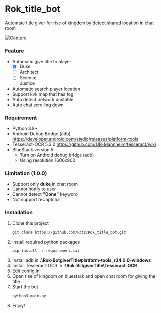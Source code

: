 # Rok_title_bot
Automate title giver for rise of kingdom by detect shared location in chat room

![Capture](https://user-images.githubusercontent.com/46108793/221357768-639f6061-c1d5-4d71-9b61-f520d085911d.jpg)


### Feature
* Automatic give title to player
  - [X] Duke
  - [ ] Architect
  - [ ] Science
  - [ ] Justice
* Automatic search player location
* Support kvk map that has fog
* Auto detect network unstable
* Auto chat scrolling down

### Requirement
* Python 3.8+
* Android Debug Bridge (adb)
    https://developer.android.com/studio/releases/platform-tools
* Tesseract-OCR 5.3.0
    https://github.com/UB-Mannheim/tesseract/wiki
* BlueStack version 5
   - Turn on Android debug bridge (adb)
   - Using resolution 1600x900

### Limitation (1.0.0)
* Support only **duke** in chat room
* Cannot notify to user
* Cannot detect **"Done"** keyword
* Not support reCaptcha

### Installation
1) Clone this project
    ```bash
    git clone https://github.com/Rctz/Rok_title_bot.git
    ```
2) install required python packages
    ```bash
    pip install -r requirement.txt
    ```
3) Install adb in **.\Rok-BotgiverTitle\platform-tools_r34.0.0-windows**
4) Install Tesseract-OCR in **.\Rok-BotgiverTitle\Tesseract-OCR**
5) Edit config.ini 
6) Open rise of kingdom on bluestack and open chat room for giving the title
7) Start the bot 
    ```python
    python3 main.py
    ```
8) Enjoy!
